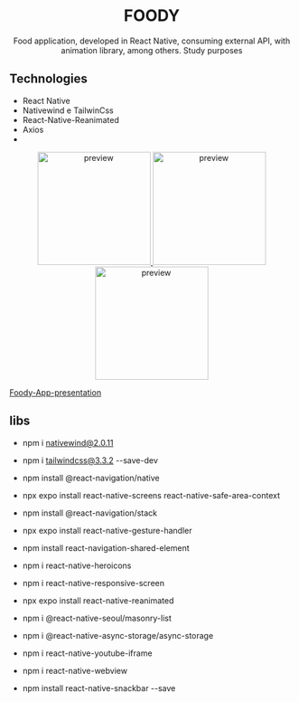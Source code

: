 

# <div align="center">
  <h1 align="center">FOODY</h1>
</div>
<p align="center">
       Food application, developed in React Native, consuming external API, with animation library, among others. Study purposes
    <br />
 </p>
 

## Technologies

- React Native
- Nativewind e TailwinCss
- React-Native-Reanimated
- Axios
- [themealdb-api]: (https://www.themealdb.com/api.php)


 
<div align="center">
  <a href="#">
      <img src="https://github.com/carloscazelattojr/foody/blob/main/asset/p1.png" width="200" alt="preview" />
    <img src="https://github.com/carloscazelattojr/foody/blob/main/asset/p2.png" width="200" alt="preview" />      
    <img src="https://github.com/carloscazelattojr/foody/blob/main/assets/p2.png" width="200" alt="preview" />
  </a>
</div>

[Foody-App-presentation](https://github.com/carloscazelattojr/foody/blob/main/assets/app.mp4)


## libs

- npm i nativewind@2.0.11
- npm i tailwindcss@3.3.2 --save-dev

- npm install @react-navigation/native
- npx expo install react-native-screens react-native-safe-area-context
- npm install @react-navigation/stack
- npx expo install react-native-gesture-handler
- npm install react-navigation-shared-element

- npm i react-native-heroicons
- npm i react-native-responsive-screen
- npx expo install react-native-reanimated

- npm i @react-native-seoul/masonry-list
- npm i @react-native-async-storage/async-storage

- npm i react-native-youtube-iframe
- npm i react-native-webview

- npm install react-native-snackbar --save

